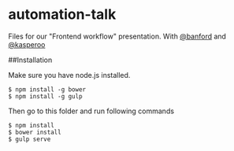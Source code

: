 # automation-talk
Files for our "Frontend workflow" presentation. 
With [@banford](http:////twitter.com/banford) and [@kasperoo](https://twitter.com/kasperoo)

##Installation

Make sure you have node.js installed.

    $ npm install -g bower
    $ npm install -g gulp

Then go to this folder and run following commands

    $ npm install
    $ bower install
    $ gulp serve

